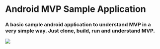 # Android MVP Sample Application

### A basic sample android application to understand MVP in a very simple way. Just clone, build, run and understand MVP.

<img src=https://raw.githubusercontent.com/amitshekhariitbhu/Android-MVP-Sample-Application/master/assets/mvp.png >
